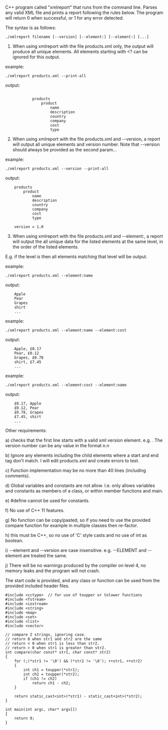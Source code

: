 C++ program called "xmlreport" that runs from the command line. Parses any valid XML file and prints a report following the rules below.
The program will return 0 when successful, or 1 for any error detected.

The syntax is as follows:
```
./xmlreport filename [--version] [--element:] [--element:] [...]
```

1. When using xmlreport with the file products.xml only, the output will produce all unique elements. All elements starting with <? can be ignored for this output.

example: 

```
./xmlreport products.xml --print-all
```

output:

```

            products
                product
                    name
                    description
                    country
                    company
                    cost
                    type
```

2. When using xmlreport with the file products.xml and --version, a report will output all unique elements and version number. Note that --version should always be provided as the second param...

example: 

```
./xmlreport products.xml --version --print-all
```

output:

```
    products
        product
            name
            description
            country
            company
            cost
            type

    version = 1.0
```

3. When using xmlreport with the file products.xml and --element:, a report will output the all unique data for the listed elements at the same level, in the order of the listed elements.

E.g. if the level is <products><product><name> then all elements matching that level will be output.

example: 

```
./xmlreport products.xml --element:name
```

output:

```
    Apple
    Pear
    Grapes
    shirt
    ...
```
example: 

```
./xmlreport products.xml --element:name --element:cost
```

output:

```
    Apple, £0.17
    Pear, £0.12
    Grapes, £0.78
    shirt, £7.45
    ...
```
example: 

```
./xmlreport products.xml --element:cost --element:name
```

output:

```
    £0.17, Apple
    £0.12, Pear
    £0.78, Grapes
    £7.45, shirt
    ...
```

Other requirements:

a) checks that the first line starts with a valid xml version element. e.g. <?xml version="1.0" encoding="UTF-8"?>. The version number can be any value in the format n.n

b) Ignore any elements including the child elements where a start and end tag don't match. I will edit products.xml and create errors to test.

c) Function implementation may be no more than 40 lines (including comments).

d) Global variables and constants are not allow. I.e. only allows variables and constants as members of a class, or within member functions and main.

e) #define cannot be used for constants.

f) No use of C++ 11 features.

g) No function can be copy/pasted, so if you need to use the provided compare function for example in multiple classes then re-factor.

h) this must be C++, so no use of 'C' style casts and no use of int as boolean.

i) --element and --version are case insensitive. e.g. --ELEMENT and --element are treated the same.

j) There will be no warnings produced by the compiler on level 4, no memory leaks and the program will not crash.


The start code is provided, and any class or function can be used from the provided included header files.

```
#include <cctype>  // for use of toupper or tolower functions
#include <fstream>
#include <iostream>
#include <string>
#include <map>
#include <set>
#include <list>
#include <vector>

// compare 2 strings, ignoring case.
// return 0 when str1 and str2 are the same
// return < 0 when str1 is less than str2.
// return > 0 when str1 is greater than str2.
int compare(char const* str1, char const* str2)
{
    for (;(*str1 != '\0') && (*str2 != '\0'); ++str1, ++str2)
    {
        int ch1 = toupper(*str1);
        int ch2 = toupper(*str2);
        if (ch1 != ch2)
            return ch1 - ch2;
    }

    return static_cast<int>(*str1) - static_cast<int>(*str2);
}

int main(int argc, char* argv[])
{
    return 0;
}
```
